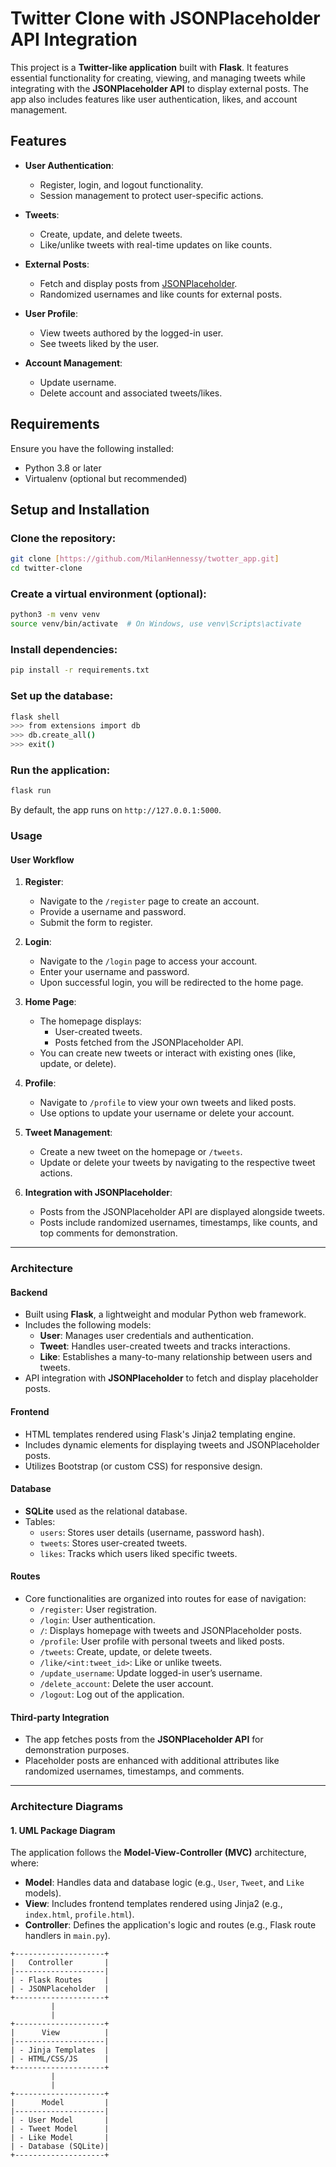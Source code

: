 # Twitter Clone with JSONPlaceholder API Integration

This project is a **Twitter-like application** built with **Flask**. It features essential functionality for creating, viewing, and managing tweets while integrating with the **JSONPlaceholder API** to display external posts. The app also includes features like user authentication, likes, and account management.

## Features

- **User Authentication**: 
  - Register, login, and logout functionality.
  - Session management to protect user-specific actions.

- **Tweets**:
  - Create, update, and delete tweets.
  - Like/unlike tweets with real-time updates on like counts.

- **External Posts**: 
  - Fetch and display posts from [JSONPlaceholder](https://jsonplaceholder.typicode.com/).
  - Randomized usernames and like counts for external posts.

- **User Profile**:
  - View tweets authored by the logged-in user.
  - See tweets liked by the user.

- **Account Management**:
  - Update username.
  - Delete account and associated tweets/likes.

## Requirements

Ensure you have the following installed:

- Python 3.8 or later
- Virtualenv (optional but recommended)

## Setup and Installation

### Clone the repository:
   ```bash
   git clone [https://github.com/MilanHennessy/twotter_app.git]
   cd twitter-clone
  ```

### Create a virtual environment (optional):

```bash
python3 -m venv venv
source venv/bin/activate  # On Windows, use venv\Scripts\activate
```

### Install dependencies:

```bash
pip install -r requirements.txt
```

### Set up the database:

```bash
flask shell
>>> from extensions import db
>>> db.create_all()
>>> exit()
```

### Run the application:

```bash
flask run
```

By default, the app runs on `http://127.0.0.1:5000`.

### **Usage**

#### **User Workflow**
1. **Register**: 
   - Navigate to the `/register` page to create an account.
   - Provide a username and password.
   - Submit the form to register.

2. **Login**:
   - Navigate to the `/login` page to access your account.
   - Enter your username and password.
   - Upon successful login, you will be redirected to the home page.

3. **Home Page**:
   - The homepage displays:
     - User-created tweets.
     - Posts fetched from the JSONPlaceholder API.
   - You can create new tweets or interact with existing ones (like, update, or delete).

4. **Profile**:
   - Navigate to `/profile` to view your own tweets and liked posts.
   - Use options to update your username or delete your account.

5. **Tweet Management**:
   - Create a new tweet on the homepage or `/tweets`.
   - Update or delete your tweets by navigating to the respective tweet actions.

6. **Integration with JSONPlaceholder**:
   - Posts from the JSONPlaceholder API are displayed alongside tweets.
   - Posts include randomized usernames, timestamps, like counts, and top comments for demonstration.

---

### **Architecture**

#### **Backend**
- Built using **Flask**, a lightweight and modular Python web framework.
- Includes the following models:
  - **User**: Manages user credentials and authentication.
  - **Tweet**: Handles user-created tweets and tracks interactions.
  - **Like**: Establishes a many-to-many relationship between users and tweets.
- API integration with **JSONPlaceholder** to fetch and display placeholder posts.

#### **Frontend**
- HTML templates rendered using Flask's Jinja2 templating engine.
- Includes dynamic elements for displaying tweets and JSONPlaceholder posts.
- Utilizes Bootstrap (or custom CSS) for responsive design.

#### **Database**
- **SQLite** used as the relational database.
- Tables:
  - `users`: Stores user details (username, password hash).
  - `tweets`: Stores user-created tweets.
  - `likes`: Tracks which users liked specific tweets.

#### **Routes**
- Core functionalities are organized into routes for ease of navigation:
  - `/register`: User registration.
  - `/login`: User authentication.
  - `/`: Displays homepage with tweets and JSONPlaceholder posts.
  - `/profile`: User profile with personal tweets and liked posts.
  - `/tweets`: Create, update, or delete tweets.
  - `/like/<int:tweet_id>`: Like or unlike tweets.
  - `/update_username`: Update logged-in user’s username.
  - `/delete_account`: Delete the user account.
  - `/logout`: Log out of the application.

#### **Third-party Integration**
- The app fetches posts from the **JSONPlaceholder API** for demonstration purposes.
- Placeholder posts are enhanced with additional attributes like randomized usernames, timestamps, and comments.

---
### **Architecture Diagrams**

#### **1. UML Package Diagram**

The application follows the **Model-View-Controller (MVC)** architecture, where:

- **Model**: Handles data and database logic (e.g., `User`, `Tweet`, and `Like` models).
- **View**: Includes frontend templates rendered using Jinja2 (e.g., `index.html`, `profile.html`).
- **Controller**: Defines the application's logic and routes (e.g., Flask route handlers in `main.py`).

```plaintext
+--------------------+
|   Controller       |
|--------------------|
| - Flask Routes     |
| - JSONPlaceholder  |
+--------------------+
         |
         |
+--------------------+
|      View          |
|--------------------|
| - Jinja Templates  |
| - HTML/CSS/JS      |
+--------------------+
         |
         |
+--------------------+
|      Model         |
|--------------------|
| - User Model       |
| - Tweet Model      |
| - Like Model       |
| - Database (SQLite)|
+--------------------+


